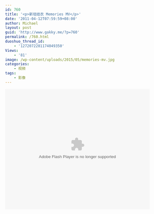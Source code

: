 ```yaml
---
id: 760
title: '<p>新垣结衣 Memories MV</p>'
date: '2011-04-12T07:59:59+08:00'
author: Michael
layout: post
guid: 'http://www.gakky.me/?p=760'
permalink: /760.html
duoshuo_thread_id:
    - '1272072281174049350'
Views:
    - '81'
image: /wp-content/uploads/2015/05/memories-mv.jpg
categories:
    - 视频
tags:
    - 影像
---
```


<object height="394" width="473"><param name="allowscriptaccess" value="sameDomain"></param><param name="wmode" value="transparent"></param><param name="movie" value="http://player.youku.com/player.php/sid/XMTI1MjE4OTA4/v.swf"></param><param name="allowfullscreen" value="true"></param><embed allowfullscreen="true" allowscriptaccess="sameDomain" height="394" src="http://player.youku.com/player.php/sid/XMTI1MjE4OTA4/v.swf" type="application/x-shockwave-flash" width="473" wmode="transparent"></embed></object>